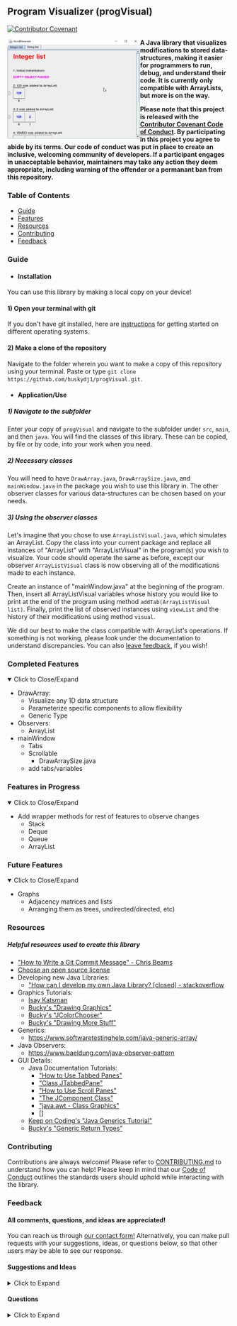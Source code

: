## Program Visualizer (progVisual)
[![Contributor Covenant](https://img.shields.io/badge/Contributor%20Covenant-v2.0%20adopted-ff69b4.svg)](code_of_conduct.md)


<p float="left">
  <img src="https://github.com/huskydj1/progVisual/blob/master/progVisual_demonstration.gif" width="300" height="225" style="float: left;">
</p>




**A Java library that visualizes modifications to stored data-structures, making it easier for programmers to run, debug, and understand their code. It is currently only compatible with  ArrayLists, but more is on the way.**

**Please note that this project is released with the [Contributor Covenant Code of Conduct](https://github.com/huskydj1/progVisual/blob/master/CODE_OF_CONDUCT.md). By participating in this project you agree to abide by its terms. Our code of conduct was put in place to create an inclusive, welcoming community of developers. If a participant engages in unacceptable behavior, maintainers may take any action they deem appropriate, including warning of the offender or a permanant ban from this repository.**

### Table of Contents
- [Guide](#Guide)
- [Features](#Completed-Features)
- [Resources](#Resources)
- [Contributing](#Contributing)
- [Feedback](#Feedback)


### Guide

- #### Installation
You can use this library by making a local copy on your device!
#### 1) Open your terminal with git
If you don't have git installed, here are [instructions](https://git-scm.com/book/en/v2/Getting-Started-Installing-Git) for getting started on different operating systems.
#### 2) Make a clone of the repository
Navigate to the folder wherein you want to make a copy of this repository using your terminal. Paste or type ```git clone https://github.com/huskydj1/progVisual.git```.
- #### Application/Use
##### 1) Navigate to the subfolder
Enter your copy of ```progVisual``` and navigate to the subfolder under ```src```, ```main```, and then ```java```. You will find the classes of this library. These can be copied, by file or by code, into your work when you need.
##### 2) Necessary classes
You will need to have ```DrawArray.java```, ```DrawArraySize.java```, and ```mainWindow.java``` in the package you wish to use this library in. The other observer classes for various data-structures can be chosen based on your needs.
##### 3) Using the observer classes

Let's imagine that you chose to use ```ArrayListVisual.java```, which simulates an ArrayList. Copy the class into your current package and replace all instances of "ArrayList" with "ArrayListVisual" in the program(s) you wish to visualize. Your code should operate the same as before, except our observer ```ArrayListVisual``` class is now observing all of the modifications made to each instance.

  Create an instance of "mainWindow.java" at the beginning of the program. Then, insert all ArrayListVisual variables whose history you would like to print at the end of the program using method ```addTab(ArrayListVisual list)```. Finally, print the list of observed instances using ```viewList``` and the history of their modifications using method ```visual```.

   We did our best to make the class compatible with  ArrayList's operations. If something is not working, please look under the documentation to understand discrepancies. You can also [leave feedback](#Feedback), if you wish!


### Completed Features
<details open>
<summary>Click to Close/Expand</summary>
<p>

- DrawArray:
  - Visualize any 1D data structure
  - Parameterize specific components to allow flexibility
  - Generic Type
- Observers:
  - ArrayList
- mainWindow
  - Tabs
  - Scrollable
    - DrawArraySize.java
  - add tabs/variables

</p>
</details>  

### Features in Progress
<details open>
<summary>Click to Close/Expand</summary>
<p>

- Add wrapper methods for rest of features to observe changes
     - Stack
     - Deque
     - Queue
     - ArrayList

</p>
</details>

### Future Features
<details open>
<summary>Click to Close/Expand</summary>
<p>

- Graphs
  - Adjacency matrices and lists
  - Arranging them as trees, undirected/directed, etc)

</p>
</details>


### Resources
##### Helpful resources used to create this library
- ["How to Write a Git Commit Message" - Chris Beams](https://chris.beams.io/posts/git-commit/#imperative)
- [Choose an open source license](https://choosealicense.com/)
- Developing new Java Libraries:
  - ["How can I develop my own Java Library? [closed] - stackoverflow](https://stackoverflow.com/questions/6496597/how-can-i-develop-my-own-java-library)
- Graphics Tutorials:
  - [Isay Katsman](https://www.youtube.com/results?search_query=isay+katsman+java+graphics&ab_channel=thenewboston)
  - [Bucky's "Drawing Graphics"](https://www.youtube.com/watch?v=2l5-5PMUc5Y&ab_channel=thenewboston)
  - [Bucky's "JColorChooser"](https://www.youtube.com/watch?v=052U-bWEXrk&ab_channel=thenewboston)
  - [Bucky's "Drawing More Stuff"](https://www.youtube.com/watch?v=OWOeE90ET6w&list=PLFE2CE09D83EE3E28&index=86&ab_channel=thenewboston)
- Generics:
  - https://www.softwaretestinghelp.com/java-generic-array/
- Java Observers:
  - https://www.baeldung.com/java-observer-pattern
- GUI Details:
  - Java Documentation Tutorials:
    - ["How to Use Tabbed Panes"](https://docs.oracle.com/javase/tutorial/uiswing/components/tabbedpane.html)
    - ["Class JTabbedPane"](https://docs.oracle.com/javase/7/docs/api/javax/swing/JTabbedPane.html)
    - ["How to Use Scroll Panes"](https://docs.oracle.com/javase/tutorial/uiswing/components/scrollpane.html)
    - ["The JComponent Class"](https://docs.oracle.com/javase/tutorial/uiswing/components/jcomponent.html)
    - ["java.awt - Class Graphics"](https://docs.oracle.com/javase/6/docs/api/java/awt/Graphics.html)
    - []
  - [Keep on Coding's "Java Generics Tutorial"](https://www.youtube.com/watch?v=h7piyWnQbZA&ab_channel=KeepOnCoding)
  - [Bucky's "Generic Return Types"](https://www.youtube.com/watch?v=QB5pQT45zvg&list=PL27BCE863B6A864E3&index=19&ab_channel=thenewboston)

### Contributing
Contributions are always welcome! Please refer to [CONTRIBUTING.md](https://github.com/huskydj1/progVisual/blob/master/CONTRIBUTING.md) to understand how you can help! Please keep in mind that our [Code of Conduct](https://github.com/huskydj1/progVisual/blob/master/CODE_OF_CONDUCT.md) outlines the standards users should uphold while interacting with the library.

### Feedback
#### All comments, questions, and ideas are appreciated!

You can reach us through [our contact form!](https://docs.google.com/forms/d/e/1FAIpQLSc_xLESmhYyBImdq7zi3NQ_zh7jUOZvVgxZ3rRdQYkt7x_YcA/viewform?usp=sf_link) Alternatively, you can make pull requests with your suggestions, ideas, or questions below, so that other users may be able to see our response.

#### Suggestions and Ideas

<details>
<summary>Click to Expand</summary>
<p>

- I don't know how possible this is, but it would be really cool if you could edit the arrays and array lists by messing with the graphic created.  From what I remember, I think that would be pretty difficult.  
    - What I mean by this is that you could switch around the order of an array by moving around elements, add elements to array lists, etc.  I'm kind of excited about your project, in that I really want to use it!  
- I really like how you can piggyback off of an array to make the arraylist - do you think you could do the same thing but in the opposite direction? (Array-list -> array).
- Is something like this what you are envisioning? http://www1.cs.columbia.edu/~bert/courses/3137/hw3_files/GraphDraw.java
- **Thank you [llee4](https://github.com/llee4) for adding your ideas! We'll look into them and update the [Features section](#Completed-Features) with the ones we'd like to pursue! - progVisual team**.

</p>
</details>

#### Questions
<details>
<summary>Click to Expand</summary>
<p>

[Currently Empty]

</p>
</details>
